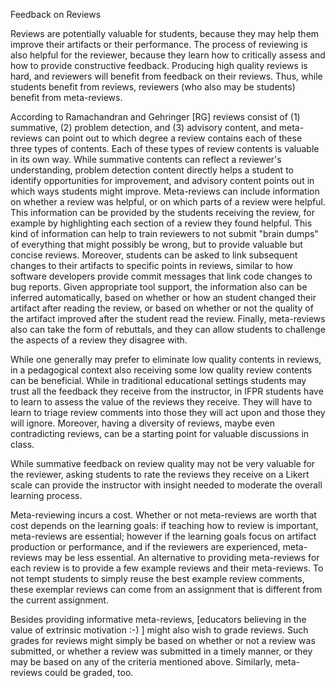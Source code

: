 Feedback on Reviews

Reviews are potentially valuable for students, 
because they may help them improve their artifacts or their performance. 
The process of reviewing is also helpful for the reviewer, 
because they learn how to critically assess and how to provide constructive feedback. 
Producing high quality reviews is hard, 
and reviewers will benefit from feedback on their reviews. 
Thus, while students benefit from reviews, 
reviewers (who also may be students) benefit from meta-reviews.

According to Ramachandran and Gehringer [RG] reviews consist of 
(1) summative, (2) problem detection, and (3) advisory content, 
and meta-reviews can point out 
to which degree a review contains each of these three types of contents. 
Each of these types of review contents is valuable in its own way. 
While summative contents can reflect a reviewer's understanding, 
problem detection content directly helps a student to identify opportunities for improvement, 
and advisory content points out in which ways students might improve. 
Meta-reviews can include information on whether a review was helpful, 
or on which parts of a review were helpful. 
This information can be provided by the students receiving the review, 
for example by highlighting each section of a review they found helpful. 
This kind of information can help to train reviewers to not submit "brain dumps" 
of everything that might possibly be wrong, 
but to provide valuable but concise reviews. 
Moreover, students can be asked to link subsequent changes to their artifacts to specific points in reviews, 
similar to how software developers provide commit messages that link code changes to bug reports. 
Given appropriate tool support, 
the information also can be inferred automatically, 
based on whether or how an student changed their artifact after reading the review, 
or based on whether or not the quality of the artifact improved after the student read the review. 
Finally, meta-reviews also can take the form of rebuttals, 
and they can allow students to challenge the aspects of a review they disagree with.

While one generally may prefer to eliminate low quality contents in reviews, 
in a pedagogical context also receiving some low quality review contents can be beneficial. 
While in traditional educational settings students may trust all the feedback they receive from the instructor, 
in IFPR students have to learn to assess the value of the reviews they receive. 
They will have to learn to triage review comments into those they will act upon and those they will ignore. 
Moreover, having a diversity of reviews, 
maybe even contradicting reviews, 
can be a starting point for valuable discussions in class.

While summative feedback on review quality may not be very valuable for the reviewer, 
asking students to rate the reviews they receive on a Likert scale 
can provide the instructor with insight needed to moderate the overall learning process.

Meta-reviewing incurs a cost. 
Whether or not meta-reviews are worth that cost depends on the learning goals: 
if teaching how to review is important, meta-reviews are essential; 
however if the learning goals focus on artifact production or performance, 
and if the reviewers are experienced, 
meta-reviews may be less essential. 
An alternative to providing meta-reviews for each review is to provide a few example reviews and their meta-reviews. 
To not tempt students to simply reuse the best example review comments, 
these exemplar reviews can come from an assignment that is different from the current assignment.

Besides providing informative meta-reviews, 
[educators believing in the value of extrinsic motivation :-) ] might also wish to grade reviews. 
Such grades for reviews might simply be based on whether or not a review was submitted, 
or whether a review was submitted in a timely manner, 
or they may be based on any of the criteria mentioned above. 
Similarly, meta-reviews could be graded, too.

